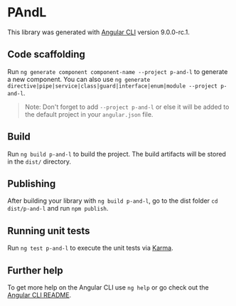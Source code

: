 # PAndL

This library was generated with [Angular CLI](https://github.com/angular/angular-cli) version 9.0.0-rc.1.

## Code scaffolding

Run `ng generate component component-name --project p-and-l` to generate a new component. You can also use `ng generate directive|pipe|service|class|guard|interface|enum|module --project p-and-l`.
> Note: Don't forget to add `--project p-and-l` or else it will be added to the default project in your `angular.json` file. 

## Build

Run `ng build p-and-l` to build the project. The build artifacts will be stored in the `dist/` directory.

## Publishing

After building your library with `ng build p-and-l`, go to the dist folder `cd dist/p-and-l` and run `npm publish`.

## Running unit tests

Run `ng test p-and-l` to execute the unit tests via [Karma](https://karma-runner.github.io).

## Further help

To get more help on the Angular CLI use `ng help` or go check out the [Angular CLI README](https://github.com/angular/angular-cli/blob/master/README.md).
